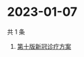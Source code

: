 # 2023-01-07

共 1 条

<!-- BEGIN -->
<!-- 最后更新时间 Sat Jan 07 2023 00:18:18 GMT+0800 (China Standard Time) -->

1. [第十版新冠诊疗方案](https://www.zhihu.com/search?q=第十版新冠诊疗方案)

<!-- END -->
